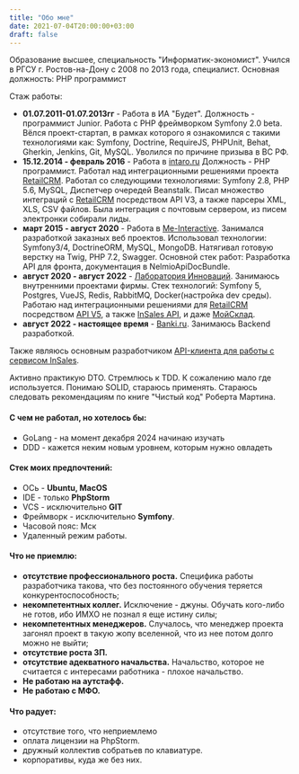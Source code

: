 ```yaml
---
title: "Обо мне"
date: 2021-07-04T20:00:00+03:00
draft: false
---
```

Образование высшее, специальность "Информатик-экономист". Учился в РГСУ г. Ростов-на-Дону с 2008 по 2013 года, специалист. Основная должность: PHP программист

Стаж работы:
* **01.07.2011-01.07.2013гг** - Работа в ИА "Будет". 
Должность - программист Junior. Работа с PHP фреймворком Symfony 2.0 beta. Вёлся проект-стартап, в рамках которого я ознакомился с такими технологиями как:
  Symfony, Doctrine, RequireJS, PHPUnit, Behat, Gherkin, Jenkins, Git, MySQL. Уволился по причине призыва в ВС РФ.
* **15.12.2014 - февраль 2016** - Работа в [intaro.ru](https://intaro.ru)
Должность - PHP программист. Работал над интеграционными решениями проекта [RetailCRM](https://www.retailcrm.ru). Работал со следующими технологиями:
  Symfony 2.8, PHP 5.6, MySQL, Диспетчер очередей Beanstalk. Писал множество интеграций с [RetailCRM](https://www.retailcrm.ru) посредством API V3, а также парсеры XML, XLS, CSV файлов. Была интеграция с почтовым сервером, из писем электронки собирали лиды.
* **март 2015 - август 2020** - Работа в [Me-Interactive](https://start-mobile.net). Занимался разработкой заказных веб проектов. Использовал технологии: Symfony3/4, DoctrineORM, MySQL, MongoDB.
Натягивал готовую верстку на Twig, PHP 7.2, Swagger. Основной стек работ: Разработка API для фронта, документация в NelmioApiDocBundle.
* **август 2020 - август 2022** - [Лаборатория Инноваций](https://inlb.ru). Занимаюсь внутренними проектами фирмы. Стек технологий: Symfony 5, Postgres, VueJS, Redis, RabbitMQ, Docker(настройка dev среды).
Работаю над интеграционными решениями для [RetailCRM](https://www.retailcrm.ru) посредством [API V5](https://docs.retailcrm.ru/Developers/API/APIVersions/APIv5), а также [InSales API](https://api.insales.ru/?doc_format=JSON), и даже [МойСклад](https://dev.moysklad.ru/doc/api/remap/1.2/#mojsklad-json-api).
* **август 2022 - настоящее время** - [Banki.ru](https://banki.ru). Занимаюсь Backend разработкой.

Также являюсь основным разработчиком [API-клиента для работы с сервисом InSales](https://github.com/insales/insales_php_api).

Активно практикую DTO. Cтремлюсь к TDD. К сожалению мало где используется.
Понимаю SOLID, стараюсь применять. Стараюсь следовать рекомендациям по книге "Чистый код" Роберта Мартина.

#### С чем не работал, но хотелось бы:
* GoLang - на момент декабря 2024 начинаю изучать
* DDD - кажется неким новым уровнем, которым нужно овладеть
#### Стек моих предпочтений:
* ОСь - **Ubuntu, MacOS**
* IDE - только **PhpStorm**
* VCS - исключительно **GIT**
* Фреймворк - исключительно **Symfony**.
* Часовой пояс: Мск
* Удаленный режим работы.
#### Что не приемлю:
* **отсутствие профессионального роста.** Специфика работы разработчика такова, что без постоянного обучения теряется конкурентоспособность;
* **некомпетентных коллег.** Исключение - джуны. Обучать кого-либо не готов, ибо ИМХО не познал я еще истину силы;
* **некомпетентных менеджеров.** Случалось, что менеджер проекта загонял проект в такую жопу вселенной, что из нее потом долго можно не выйти;
* **отсутствие роста ЗП.**
* **отсутствие адекватного начальства.** Начальство, которое не считается с интересами работника - плохое начальство.
* **Не работаю на аутстафф.**
* **Не работаю с МФО.**
#### Что радует: 
* отсутствие того, что неприемлемо
* оплата лицензии на PhpStorm.
* дружный коллектив собратьев по клавиатуре.
* корпоративы, куда же без них.
